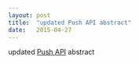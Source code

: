 ```yaml
---
layout: post
title:  "updated Push API abstract"
date:   2015-04-27
---
```


updated <a href="http://www.w3.org/TR/push-api/">Push API</a> abstract